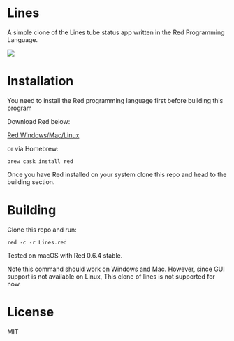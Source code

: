 # Lines

A simple clone of the Lines tube status app written in the Red Programming Language.

![](./assets/lines_red.png)

# Installation

You need to install the Red programming language first before building this program

Download Red below:

[Red Windows/Mac/Linux](http://www.red-lang.org/p/download.html)

or via Homebrew:

```
brew cask install red
```

Once you have Red installed on your system clone this repo and head to the building section.

# Building

Clone this repo and run:

```
red -c -r Lines.red
```

Tested on macOS with Red 0.6.4 stable.

Note this command should work on Windows and Mac. However, since GUI support is not available on Linux, This clone of lines is not supported for now.

# License

MIT

